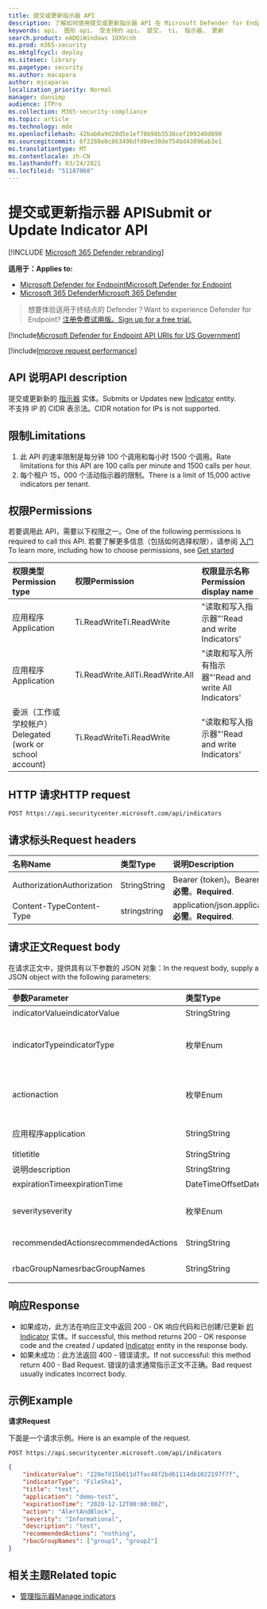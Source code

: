 ```yaml
---
title: 提交或更新指示器 API
description: 了解如何使用提交或更新指示器 API 在 Microsoft Defender for Endpoint 中提交或更新新的指示器实体。
keywords: api， 图形 api， 受支持的 api， 提交， ti， 指示器， 更新
search.product: eADQiWindows 10XVcnh
ms.prod: m365-security
ms.mktglfcycl: deploy
ms.sitesec: library
ms.pagetype: security
ms.author: macapara
author: mjcaparas
localization_priority: Normal
manager: dansimp
audience: ITPro
ms.collection: M365-security-compliance
ms.topic: article
ms.technology: mde
ms.openlocfilehash: 42bab0a9d20d5e1ef78b98b3538cef209240d890
ms.sourcegitcommit: 6f2288e0c863496dfd0ee38de754bd43096ab3e1
ms.translationtype: MT
ms.contentlocale: zh-CN
ms.lasthandoff: 03/24/2021
ms.locfileid: "51187068"
---
```

# <a name="submit-or-update-indicator-api"></a><span data-ttu-id="95a08-104">提交或更新指示器 API</span><span class="sxs-lookup"><span data-stu-id="95a08-104">Submit or Update Indicator API</span></span>

[!INCLUDE [Microsoft 365 Defender rebranding](../../includes/microsoft-defender.md)]

<span data-ttu-id="95a08-105">**适用于：**</span><span class="sxs-lookup"><span data-stu-id="95a08-105">**Applies to:**</span></span>
- [<span data-ttu-id="95a08-106">Microsoft Defender for Endpoint</span><span class="sxs-lookup"><span data-stu-id="95a08-106">Microsoft Defender for Endpoint</span></span>](https://go.microsoft.com/fwlink/p/?linkid=2154037)
- [<span data-ttu-id="95a08-107">Microsoft 365 Defender</span><span class="sxs-lookup"><span data-stu-id="95a08-107">Microsoft 365 Defender</span></span>](https://go.microsoft.com/fwlink/?linkid=2118804)

> <span data-ttu-id="95a08-108">想要体验适用于终结点的 Defender？</span><span class="sxs-lookup"><span data-stu-id="95a08-108">Want to experience Defender for Endpoint?</span></span> [<span data-ttu-id="95a08-109">注册免费试用版。</span><span class="sxs-lookup"><span data-stu-id="95a08-109">Sign up for a free trial.</span></span>](https://www.microsoft.com/microsoft-365/windows/microsoft-defender-atp?ocid=docs-wdatp-exposedapis-abovefoldlink) 


[!include[Microsoft Defender for Endpoint API URIs for US Government](../../includes/microsoft-defender-api-usgov.md)]

[!include[Improve request performance](../../includes/improve-request-performance.md)]

## <a name="api-description"></a><span data-ttu-id="95a08-110">API 说明</span><span class="sxs-lookup"><span data-stu-id="95a08-110">API description</span></span>
<span data-ttu-id="95a08-111">提交或更新新的 [指示器](ti-indicator.md) 实体。</span><span class="sxs-lookup"><span data-stu-id="95a08-111">Submits or Updates new [Indicator](ti-indicator.md) entity.</span></span>
<br><span data-ttu-id="95a08-112">不支持 IP 的 CIDR 表示法。</span><span class="sxs-lookup"><span data-stu-id="95a08-112">CIDR notation for IPs is not supported.</span></span>

## <a name="limitations"></a><span data-ttu-id="95a08-113">限制</span><span class="sxs-lookup"><span data-stu-id="95a08-113">Limitations</span></span>
1. <span data-ttu-id="95a08-114">此 API 的速率限制是每分钟 100 个调用和每小时 1500 个调用。</span><span class="sxs-lookup"><span data-stu-id="95a08-114">Rate limitations for this API are 100 calls per minute and 1500 calls per hour.</span></span>
2. <span data-ttu-id="95a08-115">每个租户 15，000 个活动指示器的限制。</span><span class="sxs-lookup"><span data-stu-id="95a08-115">There is a limit of 15,000 active indicators per tenant.</span></span> 


## <a name="permissions"></a><span data-ttu-id="95a08-116">权限</span><span class="sxs-lookup"><span data-stu-id="95a08-116">Permissions</span></span>
<span data-ttu-id="95a08-117">若要调用此 API，需要以下权限之一。</span><span class="sxs-lookup"><span data-stu-id="95a08-117">One of the following permissions is required to call this API.</span></span> <span data-ttu-id="95a08-118">若要了解更多信息（包括如何选择权限），请参阅 [入门](apis-intro.md)</span><span class="sxs-lookup"><span data-stu-id="95a08-118">To learn more, including how to choose permissions, see [Get started](apis-intro.md)</span></span>

<span data-ttu-id="95a08-119">权限类型</span><span class="sxs-lookup"><span data-stu-id="95a08-119">Permission type</span></span> |   <span data-ttu-id="95a08-120">权限</span><span class="sxs-lookup"><span data-stu-id="95a08-120">Permission</span></span>  |   <span data-ttu-id="95a08-121">权限显示名称</span><span class="sxs-lookup"><span data-stu-id="95a08-121">Permission display name</span></span>
:---|:---|:---
<span data-ttu-id="95a08-122">应用程序</span><span class="sxs-lookup"><span data-stu-id="95a08-122">Application</span></span> |   <span data-ttu-id="95a08-123">Ti.ReadWrite</span><span class="sxs-lookup"><span data-stu-id="95a08-123">Ti.ReadWrite</span></span> |  <span data-ttu-id="95a08-124">"读取和写入指示器"</span><span class="sxs-lookup"><span data-stu-id="95a08-124">'Read and write Indicators'</span></span>
<span data-ttu-id="95a08-125">应用程序</span><span class="sxs-lookup"><span data-stu-id="95a08-125">Application</span></span> |   <span data-ttu-id="95a08-126">Ti.ReadWrite.All</span><span class="sxs-lookup"><span data-stu-id="95a08-126">Ti.ReadWrite.All</span></span> |  <span data-ttu-id="95a08-127">"读取和写入所有指示器"</span><span class="sxs-lookup"><span data-stu-id="95a08-127">'Read and write All Indicators'</span></span>
<span data-ttu-id="95a08-128">委派（工作或学校帐户）</span><span class="sxs-lookup"><span data-stu-id="95a08-128">Delegated (work or school account)</span></span> |    <span data-ttu-id="95a08-129">Ti.ReadWrite</span><span class="sxs-lookup"><span data-stu-id="95a08-129">Ti.ReadWrite</span></span> |  <span data-ttu-id="95a08-130">"读取和写入指示器"</span><span class="sxs-lookup"><span data-stu-id="95a08-130">'Read and write Indicators'</span></span>


## <a name="http-request"></a><span data-ttu-id="95a08-131">HTTP 请求</span><span class="sxs-lookup"><span data-stu-id="95a08-131">HTTP request</span></span>
```
POST https://api.securitycenter.microsoft.com/api/indicators
```

## <a name="request-headers"></a><span data-ttu-id="95a08-132">请求标头</span><span class="sxs-lookup"><span data-stu-id="95a08-132">Request headers</span></span>

<span data-ttu-id="95a08-133">名称</span><span class="sxs-lookup"><span data-stu-id="95a08-133">Name</span></span> | <span data-ttu-id="95a08-134">类型</span><span class="sxs-lookup"><span data-stu-id="95a08-134">Type</span></span> | <span data-ttu-id="95a08-135">说明</span><span class="sxs-lookup"><span data-stu-id="95a08-135">Description</span></span>
:---|:---|:---
<span data-ttu-id="95a08-136">Authorization</span><span class="sxs-lookup"><span data-stu-id="95a08-136">Authorization</span></span> | <span data-ttu-id="95a08-137">String</span><span class="sxs-lookup"><span data-stu-id="95a08-137">String</span></span> | <span data-ttu-id="95a08-138">Bearer {token}。</span><span class="sxs-lookup"><span data-stu-id="95a08-138">Bearer {token}.</span></span> <span data-ttu-id="95a08-139">**必需**。</span><span class="sxs-lookup"><span data-stu-id="95a08-139">**Required**.</span></span>
<span data-ttu-id="95a08-140">Content-Type</span><span class="sxs-lookup"><span data-stu-id="95a08-140">Content-Type</span></span> | <span data-ttu-id="95a08-141">string</span><span class="sxs-lookup"><span data-stu-id="95a08-141">string</span></span> | <span data-ttu-id="95a08-142">application/json.</span><span class="sxs-lookup"><span data-stu-id="95a08-142">application/json.</span></span> <span data-ttu-id="95a08-143">**必需**。</span><span class="sxs-lookup"><span data-stu-id="95a08-143">**Required**.</span></span>

## <a name="request-body"></a><span data-ttu-id="95a08-144">请求正文</span><span class="sxs-lookup"><span data-stu-id="95a08-144">Request body</span></span>
<span data-ttu-id="95a08-145">在请求正文中，提供具有以下参数的 JSON 对象：</span><span class="sxs-lookup"><span data-stu-id="95a08-145">In the request body, supply a JSON object with the following parameters:</span></span>

<span data-ttu-id="95a08-146">参数</span><span class="sxs-lookup"><span data-stu-id="95a08-146">Parameter</span></span> | <span data-ttu-id="95a08-147">类型</span><span class="sxs-lookup"><span data-stu-id="95a08-147">Type</span></span>    | <span data-ttu-id="95a08-148">说明</span><span class="sxs-lookup"><span data-stu-id="95a08-148">Description</span></span>
:---|:---|:---
<span data-ttu-id="95a08-149">indicatorValue</span><span class="sxs-lookup"><span data-stu-id="95a08-149">indicatorValue</span></span> | <span data-ttu-id="95a08-150">String</span><span class="sxs-lookup"><span data-stu-id="95a08-150">String</span></span> | <span data-ttu-id="95a08-151">Indicator [实体的](ti-indicator.md) 标识。</span><span class="sxs-lookup"><span data-stu-id="95a08-151">Identity of the [Indicator](ti-indicator.md) entity.</span></span> <span data-ttu-id="95a08-152">**必需**</span><span class="sxs-lookup"><span data-stu-id="95a08-152">**Required**</span></span>
<span data-ttu-id="95a08-153">indicatorType</span><span class="sxs-lookup"><span data-stu-id="95a08-153">indicatorType</span></span> | <span data-ttu-id="95a08-154">枚举</span><span class="sxs-lookup"><span data-stu-id="95a08-154">Enum</span></span> | <span data-ttu-id="95a08-155">指示器的类型。</span><span class="sxs-lookup"><span data-stu-id="95a08-155">Type of the indicator.</span></span> <span data-ttu-id="95a08-156">可能的值是："FileSha1"、"FileSha256"、"IpAddress"、"DomainName"和"Url"。</span><span class="sxs-lookup"><span data-stu-id="95a08-156">Possible values are: "FileSha1", "FileSha256", "IpAddress", "DomainName" and "Url".</span></span> <span data-ttu-id="95a08-157">**必需**</span><span class="sxs-lookup"><span data-stu-id="95a08-157">**Required**</span></span>
<span data-ttu-id="95a08-158">action</span><span class="sxs-lookup"><span data-stu-id="95a08-158">action</span></span> | <span data-ttu-id="95a08-159">枚举</span><span class="sxs-lookup"><span data-stu-id="95a08-159">Enum</span></span> | <span data-ttu-id="95a08-160">如果在组织中发现指示器，将采取的操作。</span><span class="sxs-lookup"><span data-stu-id="95a08-160">The action that will be taken if the indicator will be discovered in the organization.</span></span> <span data-ttu-id="95a08-161">可能的值是："Alert"、"AlertAndBlock"和"Allowed"。</span><span class="sxs-lookup"><span data-stu-id="95a08-161">Possible values are: "Alert", "AlertAndBlock", and "Allowed".</span></span> <span data-ttu-id="95a08-162">**必需**</span><span class="sxs-lookup"><span data-stu-id="95a08-162">**Required**</span></span>
<span data-ttu-id="95a08-163">应用程序</span><span class="sxs-lookup"><span data-stu-id="95a08-163">application</span></span> | <span data-ttu-id="95a08-164">String</span><span class="sxs-lookup"><span data-stu-id="95a08-164">String</span></span> | <span data-ttu-id="95a08-165">与指示器关联的应用程序。</span><span class="sxs-lookup"><span data-stu-id="95a08-165">The application associated with the indicator.</span></span> <span data-ttu-id="95a08-166">**可选**</span><span class="sxs-lookup"><span data-stu-id="95a08-166">**Optional**</span></span>
<span data-ttu-id="95a08-167">title</span><span class="sxs-lookup"><span data-stu-id="95a08-167">title</span></span> | <span data-ttu-id="95a08-168">String</span><span class="sxs-lookup"><span data-stu-id="95a08-168">String</span></span> | <span data-ttu-id="95a08-169">指示器警报标题。</span><span class="sxs-lookup"><span data-stu-id="95a08-169">Indicator alert title.</span></span> <span data-ttu-id="95a08-170">**必需**</span><span class="sxs-lookup"><span data-stu-id="95a08-170">**Required**</span></span>
<span data-ttu-id="95a08-171">说明</span><span class="sxs-lookup"><span data-stu-id="95a08-171">description</span></span> | <span data-ttu-id="95a08-172">String</span><span class="sxs-lookup"><span data-stu-id="95a08-172">String</span></span> | <span data-ttu-id="95a08-173">指示器的说明。</span><span class="sxs-lookup"><span data-stu-id="95a08-173">Description of the indicator.</span></span> <span data-ttu-id="95a08-174">**必需**</span><span class="sxs-lookup"><span data-stu-id="95a08-174">**Required**</span></span>
<span data-ttu-id="95a08-175">expirationTime</span><span class="sxs-lookup"><span data-stu-id="95a08-175">expirationTime</span></span> | <span data-ttu-id="95a08-176">DateTimeOffset</span><span class="sxs-lookup"><span data-stu-id="95a08-176">DateTimeOffset</span></span> | <span data-ttu-id="95a08-177">指示器的过期时间。</span><span class="sxs-lookup"><span data-stu-id="95a08-177">The expiration time of the indicator.</span></span> <span data-ttu-id="95a08-178">**可选**</span><span class="sxs-lookup"><span data-stu-id="95a08-178">**Optional**</span></span>
<span data-ttu-id="95a08-179">severity</span><span class="sxs-lookup"><span data-stu-id="95a08-179">severity</span></span> | <span data-ttu-id="95a08-180">枚举</span><span class="sxs-lookup"><span data-stu-id="95a08-180">Enum</span></span> | <span data-ttu-id="95a08-181">指示器的严重性。</span><span class="sxs-lookup"><span data-stu-id="95a08-181">The severity of the indicator.</span></span> <span data-ttu-id="95a08-182">可能的值包括："Informational"、"Low"、"Medium"和"High"。</span><span class="sxs-lookup"><span data-stu-id="95a08-182">possible values are: "Informational", "Low", "Medium" and "High".</span></span> <span data-ttu-id="95a08-183">**可选**</span><span class="sxs-lookup"><span data-stu-id="95a08-183">**Optional**</span></span>
<span data-ttu-id="95a08-184">recommendedActions</span><span class="sxs-lookup"><span data-stu-id="95a08-184">recommendedActions</span></span> | <span data-ttu-id="95a08-185">String</span><span class="sxs-lookup"><span data-stu-id="95a08-185">String</span></span> | <span data-ttu-id="95a08-186">TI 指示器警报建议操作。</span><span class="sxs-lookup"><span data-stu-id="95a08-186">TI indicator alert recommended actions.</span></span> <span data-ttu-id="95a08-187">**可选**</span><span class="sxs-lookup"><span data-stu-id="95a08-187">**Optional**</span></span>
<span data-ttu-id="95a08-188">rbacGroupNames</span><span class="sxs-lookup"><span data-stu-id="95a08-188">rbacGroupNames</span></span> | <span data-ttu-id="95a08-189">String</span><span class="sxs-lookup"><span data-stu-id="95a08-189">String</span></span> | <span data-ttu-id="95a08-190">将应用指示器的 RBAC 组名称的逗号分隔列表。</span><span class="sxs-lookup"><span data-stu-id="95a08-190">Comma-separated list of RBAC group names the indicator would be applied to.</span></span> <span data-ttu-id="95a08-191">**可选**</span><span class="sxs-lookup"><span data-stu-id="95a08-191">**Optional**</span></span>


## <a name="response"></a><span data-ttu-id="95a08-192">响应</span><span class="sxs-lookup"><span data-stu-id="95a08-192">Response</span></span>
- <span data-ttu-id="95a08-193">如果成功，此方法在响应正文中返回 200 - OK 响应代码和已创建/已更新 [的 Indicator](ti-indicator.md) 实体。</span><span class="sxs-lookup"><span data-stu-id="95a08-193">If successful, this method returns 200 - OK response code and the created / updated [Indicator](ti-indicator.md) entity in the response body.</span></span>
- <span data-ttu-id="95a08-194">如果未成功：此方法返回 400 - 错误请求。</span><span class="sxs-lookup"><span data-stu-id="95a08-194">If not successful: this method return 400 - Bad Request.</span></span> <span data-ttu-id="95a08-195">错误的请求通常指示正文不正确。</span><span class="sxs-lookup"><span data-stu-id="95a08-195">Bad request usually indicates incorrect body.</span></span>

## <a name="example"></a><span data-ttu-id="95a08-196">示例</span><span class="sxs-lookup"><span data-stu-id="95a08-196">Example</span></span>

<span data-ttu-id="95a08-197">**请求**</span><span class="sxs-lookup"><span data-stu-id="95a08-197">**Request**</span></span>

<span data-ttu-id="95a08-198">下面是一个请求示例。</span><span class="sxs-lookup"><span data-stu-id="95a08-198">Here is an example of the request.</span></span>

```http
POST https://api.securitycenter.microsoft.com/api/indicators
```

```json
{
    "indicatorValue": "220e7d15b011d7fac48f2bd61114db1022197f7f",
    "indicatorType": "FileSha1",
    "title": "test",
    "application": "demo-test",
    "expirationTime": "2020-12-12T00:00:00Z",
    "action": "AlertAndBlock",
    "severity": "Informational",
    "description": "test",
    "recommendedActions": "nothing",
    "rbacGroupNames": ["group1", "group2"]
}
```

## <a name="related-topic"></a><span data-ttu-id="95a08-199">相关主题</span><span class="sxs-lookup"><span data-stu-id="95a08-199">Related topic</span></span>
- [<span data-ttu-id="95a08-200">管理指示器</span><span class="sxs-lookup"><span data-stu-id="95a08-200">Manage indicators</span></span>](manage-indicators.md)
